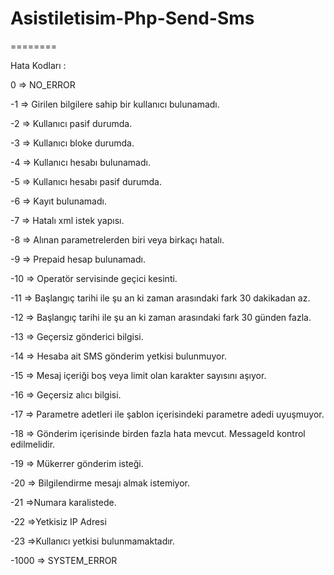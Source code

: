 # Asistiletisim-Php-Send-Sms
========

Hata Kodları : 

0 => NO_ERROR

-1 => Girilen bilgilere sahip bir kullanıcı bulunamadı.

-2 => Kullanıcı pasif durumda.

-3 => Kullanıcı bloke durumda.

-4 => Kullanıcı hesabı bulunamadı.

-5 => Kullanıcı hesabı pasif durumda.

-6 => Kayıt bulunamadı.

-7 => Hatalı xml istek yapısı.

-8 => Alınan parametrelerden biri veya birkaçı hatalı.

-9 => Prepaid hesap bulunamadı.

-10 => Operatör servisinde geçici kesinti.

-11 => Başlangıç tarihi ile şu an ki zaman arasındaki fark 30 dakikadan az.

-12 => Başlangıç tarihi ile şu an ki zaman arasındaki fark 30 günden fazla.

-13 => Geçersiz gönderici bilgisi.

-14 => Hesaba ait SMS gönderim yetkisi bulunmuyor.

-15 => Mesaj içeriği boş veya limit olan karakter sayısını aşıyor.

-16 => Geçersiz alıcı bilgisi.

-17 => Parametre adetleri ile şablon içerisindeki parametre adedi uyuşmuyor.

-18 => Gönderim içerisinde birden fazla hata mevcut. MessageId kontrol edilmelidir.

-19 => Mükerrer gönderim isteği.

-20 => Bilgilendirme mesajı almak istemiyor.

-21 =>Numara karalistede.

-22 =>Yetkisiz IP Adresi

-23 =>Kullanıcı yetkisi bulunmamaktadır.

-1000 => SYSTEM_ERROR
